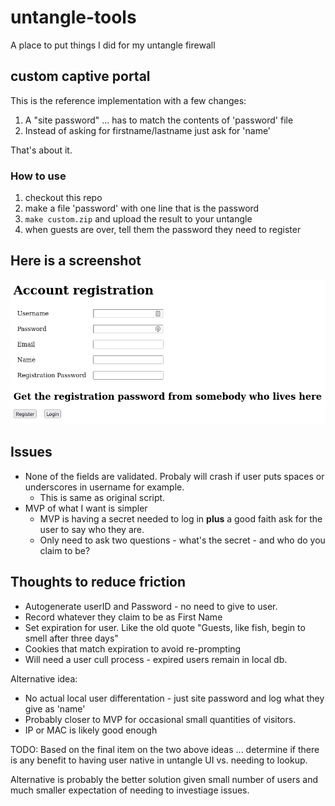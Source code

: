 # untangle-tools
A place to put things I did for my untangle firewall

## custom captive portal

This is the reference implementation with a few changes:

1. A "site password" ... has to match the contents of 'password' file
2. Instead of asking for firstname/lastname just ask for 'name'

That's about it.

### How to use

1. checkout this repo
2. make a file 'password' with one line that is the password
3. `make custom.zip` and upload the result to your untangle
4. when guests are over, tell them the password they need to register


## Here is a screenshot

![Screenshot](screenshot.png?raw=true "Screenshot")


## Issues

* None of the fields are validated. Probaly will crash if user puts spaces or underscores in username for example.
  * This is same as original script.
* MVP of what I want is simpler
  * MVP is having a secret needed to log in **plus** a good faith ask for the user to say who they are.
  * Only need to ask two questions - what's the secret - and who do you claim to be?


## Thoughts to reduce friction

* Autogenerate userID and Password - no need to give to user.
* Record whatever they claim to be as First Name 
* Set expiration for user. Like the old quote "Guests, like fish, begin to smell after three days"
* Cookies that match expiration to avoid re-prompting
* Will need a user cull process - expired users remain in local db.

Alternative idea:

* No actual local user differentation - just site password and log what they give as 'name'
* Probably closer to MVP for occasional small quantities of visitors.  
* IP or MAC is likely good enough 

TODO: Based on the final item on the two above ideas ... determine if there is any benefit to having user native in untangle UI vs. needing to lookup.  

Alternative is probably the better solution given small number of users and much smaller expectation of needing to investiage issues.



